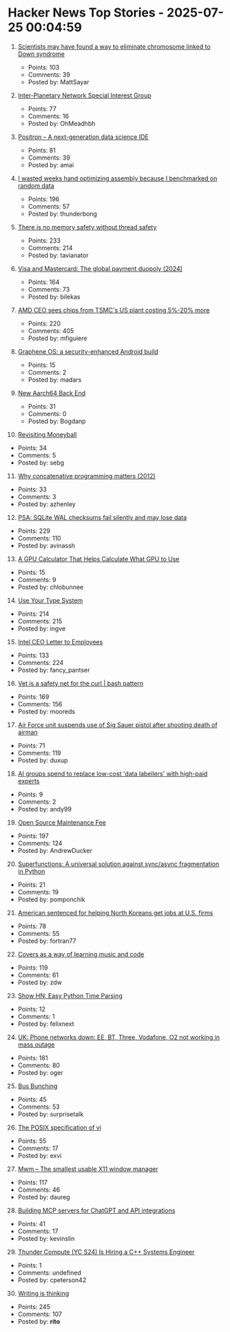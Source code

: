 # Hacker News Top Stories - 2025-07-25 00:04:59

1. [Scientists may have found a way to eliminate chromosome linked to Down syndrome](https://academic.oup.com/pnasnexus/article/4/2/pgaf022/8016019)
   - Points: 103
   - Comments: 39
   - Posted by: MattSayar

2. [Inter-Planetary Network Special Interest Group](https://www.ipnsig.org)
   - Points: 77
   - Comments: 16
   - Posted by: OhMeadhbh

3. [Positron – A next-generation data science IDE](https://positron.posit.co/)
   - Points: 81
   - Comments: 39
   - Posted by: amai

4. [I wasted weeks hand optimizing assembly because I benchmarked on random data](https://www.vidarholen.net/contents/blog/?p=1160)
   - Points: 196
   - Comments: 57
   - Posted by: thunderbong

5. [There is no memory safety without thread safety](https://www.ralfj.de/blog/2025/07/24/memory-safety.html)
   - Points: 233
   - Comments: 214
   - Posted by: tavianator

6. [Visa and Mastercard: The global payment duopoly (2024)](https://quartr.com/insights/edge/visa-and-mastercard-the-global-payment-duopoly)
   - Points: 164
   - Comments: 73
   - Posted by: bilekas

7. [AMD CEO sees chips from TSMC's US plant costing 5%-20% more](https://www.bloomberg.com/news/articles/2025-07-23/amd-ceo-su-sees-chips-from-us-tsmc-plant-costing-5-to-20-more)
   - Points: 220
   - Comments: 405
   - Posted by: mfiguiere

8. [Graphene OS: a security-enhanced Android build](https://lwn.net/SubscriberLink/1030004/898017c7953c0946/)
   - Points: 15
   - Comments: 2
   - Posted by: madars

9. [New Aarch64 Back End](https://ziglang.org/devlog/2025/#2025-07-23)
   - Points: 31
   - Comments: 0
   - Posted by: Bogdanp

10. [Revisiting Moneyball](https://djpardis.medium.com/revisiting-moneyball-074fc2435b07)
   - Points: 34
   - Comments: 5
   - Posted by: sebg

11. [Why concatenative programming matters (2012)](http://evincarofautumn.blogspot.com/2012/02/why-concatenative-programming-matters.html)
   - Points: 33
   - Comments: 3
   - Posted by: azhenley

12. [PSA: SQLite WAL checksums fail silently and may lose data](https://avi.im/blag/2025/sqlite-wal-checksum/)
   - Points: 229
   - Comments: 110
   - Posted by: avinassh

13. [A GPU Calculator That Helps Calculate What GPU to Use](https://calculator.inference.ai/)
   - Points: 15
   - Comments: 9
   - Posted by: chlobunnee

14. [Use Your Type System](https://www.dzombak.com/blog/2025/07/use-your-type-system/)
   - Points: 214
   - Comments: 215
   - Posted by: ingve

15. [Intel CEO Letter to Employees](https://morethanmoore.substack.com/p/intel-ceo-letter-to-employees)
   - Points: 133
   - Comments: 224
   - Posted by: fancy_pantser

16. [Vet is a safety net for the curl | bash pattern](https://github.com/vet-run/vet)
   - Points: 169
   - Comments: 156
   - Posted by: mooreds

17. [Air Force unit suspends use of Sig Sauer pistol after shooting death of airman](https://www.nhpr.org/nh-news/2025-07-23/sig-sauer-pistol-air-force-shooting-death)
   - Points: 71
   - Comments: 119
   - Posted by: duxup

18. [AI groups spend to replace low-cost 'data labellers' with high-paid experts](https://www.ft.com/content/e17647f0-4c3b-49b4-a031-b56158bbb3b8)
   - Points: 9
   - Comments: 2
   - Posted by: andy99

19. [Open Source Maintenance Fee](https://github.com/wixtoolset/issues/issues/8974)
   - Points: 197
   - Comments: 124
   - Posted by: AndrewDucker

20. [Superfunctions: A universal solution against sync/async fragmentation in Python](https://github.com/pomponchik/transfunctions)
   - Points: 21
   - Comments: 19
   - Posted by: pomponchik

21. [American sentenced for helping North Koreans get jobs at U.S. firms](https://fortune.com/2025/07/24/north-korean-it-workers-chapman-nike/)
   - Points: 78
   - Comments: 55
   - Posted by: fortran77

22. [Covers as a way of learning music and code](https://ntietz.com/blog/covers-as-a-way-of-learning/)
   - Points: 119
   - Comments: 61
   - Posted by: zdw

23. [Show HN: Easy Python Time Parsing](https://github.com/felixnext/python-time-helper)
   - Points: 12
   - Comments: 1
   - Posted by: felixnext

24. [UK: Phone networks down: EE, BT, Three, Vodafone, O2 not working in mass outage](https://www.the-independent.com/tech/ee-bt-three-vodafone-o2-down-phone-networks-outage-latest-b2795260.html)
   - Points: 181
   - Comments: 80
   - Posted by: oger

25. [Bus Bunching](https://www.futilitycloset.com/2025/07/12/bus-bunching/)
   - Points: 45
   - Comments: 53
   - Posted by: surprisetalk

26. [The POSIX specification of vi](https://pubs.opengroup.org/onlinepubs/9799919799/utilities/vi.html)
   - Points: 55
   - Comments: 17
   - Posted by: exvi

27. [Mwm – The smallest usable X11 window manager](https://github.com/lslvr/mwm)
   - Points: 117
   - Comments: 46
   - Posted by: daureg

28. [Building MCP servers for ChatGPT and API integrations](https://platform.openai.com/docs/mcp)
   - Points: 41
   - Comments: 17
   - Posted by: kevinslin

29. [Thunder Compute (YC S24) Is Hiring a C++ Systems Engineer](https://www.ycombinator.com/companies/thunder-compute/jobs/DhML6Uf-c-systems-engineer)
   - Points: 1
   - Comments: undefined
   - Posted by: cpeterson42

30. [Writing is thinking](https://www.nature.com/articles/s44222-025-00323-4)
   - Points: 245
   - Comments: 107
   - Posted by: __rito__

